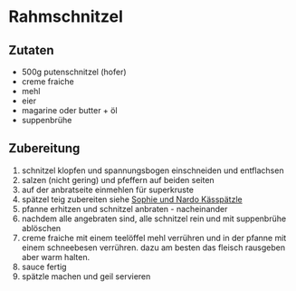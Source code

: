 # Rahmschnitzel

## Zutaten

- 500g putenschnitzel (hofer)
- creme fraiche
- mehl
- eier
- magarine oder butter + öl
- suppenbrühe

## Zubereitung

1. schnitzel klopfen und spannungsbogen einschneiden und entflachsen
2. salzen (nicht gering) und pfeffern auf beiden seiten
3. auf der anbratseite einmehlen für superkruste
4. spätzel teig zubereiten siehe [Sophie und Nardo Kässpätzle](text/käsespätzle)
5. pfanne erhitzen und schnitzel anbraten - nacheinander
6. nachdem alle angebraten sind, alle schnitzel rein und mit suppenbrühe ablöschen
7. creme fraiche mit einem teelöffel mehl verrühren und in der pfanne mit einem schneebesen verrühren. dazu am besten das fleisch rausgeben aber warm halten.
8. sauce fertig
9. spätzle machen und geil servieren
